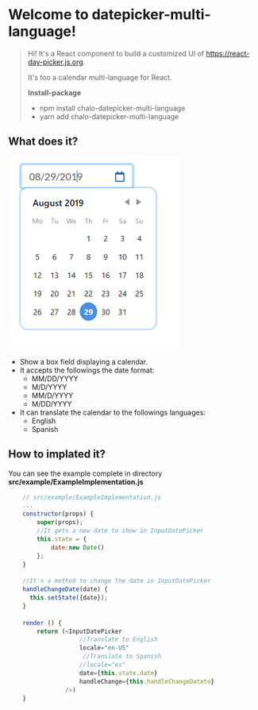# Welcome to datepicker-multi-language!

> Hi! It's a React component to build a customized UI of
> https://react-day-picker.js.org.
> 
> It's too a calendar multi-language for React.
>
> **Install-package** 
> - npm install chalo-datepicker-multi-language
> - yarn add chalo-datepicker-multi-language

## What does it?
![Example](doc/image.png)
 - Show a box field displaying a calendar.
 - It accepts the followings the date format:
	 - MM/DD/YYYY
	 - M/D/YYYY
	 - MM/D/YYYY
	 - M/DD/YYYY
 - It can translate the calendar to the followings  languages: 
	 - English
	 - Spanish

## How to implated it?

You can see the example complete in directory  **src/example/ExampleImplementation.js**

```JavaScript
    // src/example/ExampleImplementation.js
    ...
    constructor(props) {    
        super(props);    
        //It gets a new date to show in InputDatePicker
        this.state = {
            date:new Date()
        };       
    }

    //It's a method to change the date in InputDatePicker
    handleChangeDate(date) {
      this.setState({date});
    }

    render () {
        return (<InputDatePicker
                    //Translate to English
                    locale="en-US"
                     //Translate to Spanish
                    //locale="es"
                    date={this.state.date}
                    handleChange={this.handleChangeDateto}
                />)
    }
```


